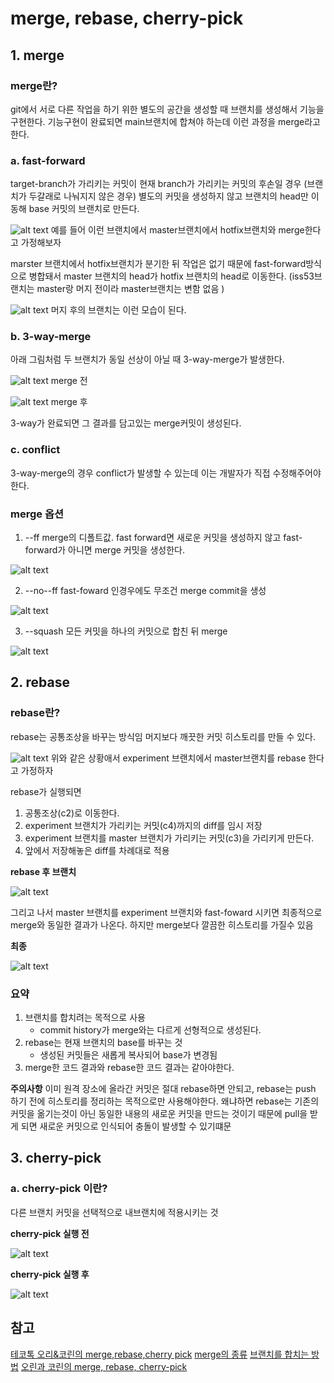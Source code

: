 # merge, rebase, cherry-pick

## 1. merge

### merge란?

git에서 서로 다른 작업을 하기 위한 별도의 공간을 생성할 때 브랜치를 생성해서 기능을 구현한다. 기능구현이 완료되면 main브랜치에 합쳐야 하는데 이런 과정을 merge라고 한다.

### a. fast-forward

target-branch가 가리키는 커밋이 현재 branch가 가리키는 커밋의 후손일 경우 (브랜치가 두갈래로 나눠지지 않은 경우) 별도의 커밋을 생성하지 않고 브랜치의 head만 이동해 base 커밋의 브랜치로 만든다.

![alt text](res/merge.png)
예를 들어 이런 브랜치에서 master브랜치에서 hotfix브랜치와 merge한다고 가정해보자

marster 브랜치에서 hotfix브랜치가 분기한 뒤 작업은 없기 때문에 fast-forward방식으로 병합돼서 master 브랜치의 head가 hotfix 브랜치의 head로 이동한다. (iss53브랜치는 master랑 머지 전이라 master브랜치는 변함 없음 )

![alt text](res/merge-1.png)
머지 후의 브랜치는 이런 모습이 된다.

### b. 3-way-merge

아래 그림처럼 두 브랜치가 동일 선상이 아닐 때 3-way-merge가 발생한다.

![alt text](res/merge-2.png)
merge 전

![alt text](res/merge-3.png)
merge 후

3-way가 완료되면 그 결과를 담고있는 merge커밋이 생성된다.

### c. conflict

3-way-merge의 경우 conflict가 발생할 수 있는데 이는 개발자가 직접 수정해주어야 한다.

### merge 옵션

1. --ff
   merge의 디폴트값.
   fast forward면 새로운 커밋을 생성하지 않고 fast-forward가 아니면 merge 커밋을 생성한다.

![alt text](res/merge-5.png)

2. --no--ff
   fast-foward 인경우에도 무조건 merge commit을 생성

![alt text](res/merge-6.png)

3. --squash
   모든 커밋을 하나의 커밋으로 합친 뒤 merge

![alt text](res/merge-7.png)

## 2. rebase

### rebase란?

rebase는 공통조상을 바꾸는 방식임
머지보다 깨끗한 커밋 히스토리를 만들 수 있다.

![alt text](res/merge-8.png)
위와 같은 상황애서 experiment 브랜치에서 master브랜치를 rebase 한다고 가정하자

rebase가 실행되면

1. 공통조상(c2)로 이동한다.
2. experiment 브랜치가 가리키는 커밋(c4)까지의 diff를 임시 저장
3. experiment 브랜치를 master 브랜치가 가리키는 커밋(c3)을 가리키게 만든다.
4. 앞에서 저장해놓은 diff를 차례대로 적용

<b>rebase 후 브랜치 </b>

![alt text](res/merge-9.png)

그리고 나서 master 브랜치를 experiment 브랜치와 fast-foward 시키면 최종적으로 merge와 동일한 결과가 나온다. 하지만 merge보다 깔끔한 히스토리를 가질수 있음

<b>최종</b>

![alt text](res/merge-10.png)

### 요약

1. 브랜치를 합치려는 목적으로 사용
   - commit history가 merge와는 다르게 선형적으로 생성된다.
2. rebase는 현재 브랜치의 base를 바꾸는 것
   - 생성된 커밋들은 새롭게 복사되어 base가 변경됨
3. merge한 코드 결과와 rebase한 코드 결과는 같아야한다.

<b>주의사항</b>
이미 원격 장소에 올라간 커밋은 절대 rebase하면 안되고, rebase는 push 하기 전에 히스토리를 정리하는 목적으로만 사용해야한다. 
왜냐하면 rebase는 기존의 커밋을 옮기는것이 아닌 동일한 내용의 새로운 커밋을 만드는 것이기 때문에 pull을 받게 되면 새로운 커밋으로 인식되어 충돌이 발생할 수 있기떄문

## 3. cherry-pick

### a. cherry-pick 이란?
다른 브랜치 커밋을 선택적으로 내브랜치에 적용시키는 것

<b> cherry-pick 실행 전 </b>

![alt text](res/merge-11.png)


<b>cherry-pick 실행 후 </b>

![alt text](res/merge-12.png)

## 참고

[테코톡 오리&코린의 merge,rebase,cherry pick](https://youtu.be/b72mDco4g78?si=av1q6WmIokbNm_rS)
[merge의 종류](https://seokzin.tistory.com/entry/Git-merge의-종류-Fast-forward-3-way-merge)
[브랜치를 합치는 방법](https://seokzin.tistory.com/entry/Git-브랜치를-합치는-방법-merge-rebase-cherry-pick)
[오린과 코린의 merge, rebase, cherry-pick](https://le2ksy.tistory.com/25)
